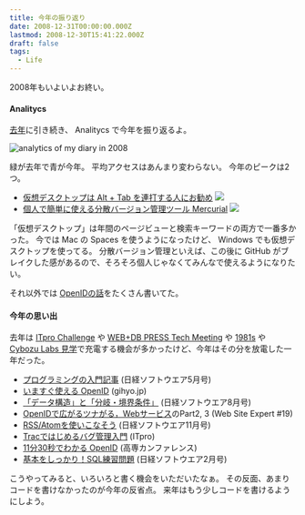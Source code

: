 ```yaml
---
title: 今年の振り返り
date: 2008-12-31T00:00:00.000Z
lastmod: 2008-12-30T15:41:22.000Z
draft: false
tags:
  - Life
---
```


2008年もいよいよお終い。

#### Analitycs

[去年](/posts/20071231/p01)に引き続き、 Analitycs で今年を振り返るよ。

![analytics of my diary in 2008](@/assets/flickr/3150032221.jpg "analytics of my diary in 2008")

緑が去年で青が今年。 平均アクセスはあんまり変わらない。 今年のピークは2つ。

- [仮想デスクトップは Alt + Tab を連打する人にお勧め](/posts/20080101/p01) ![](http://b.hatena.ne.jp/entry/image/http://www.machu.jp/diary/20080101.html%23p01)
- [個人で簡単に使える分散バージョン管理ツール Mercurial](/posts/20080311/p01) ![](http://b.hatena.ne.jp/entry/image/http://www.machu.jp/diary/20080311.html%23p01)

「仮想デスクトップ」は年間のページビューと検索キーワードの両方で一番多かった。 今では Mac の Spaces を使うようになったけど、 Windows でも仮想デスクトップを使ってる。 分散バージョン管理といえば、この後に GitHub がブレイクした感があるので、そろそろ個人じゃなくてみんなで使えるようになりたい。

それ以外では [OpenIDの話](http://www.machu.jp/diary/?category=OpenID;year=2008)をたくさん書いてた。

#### 今年の思い出

去年は [ITpro Challenge](/posts/20070907/p01) や [WEB+DB PRESS Tech Meeting](/posts/20071209/p01) や [1981s](/posts/20071221/p01) や [Cybozu Labs 見学](/posts/20071227/p01)で充電する機会が多かったけど、今年はその分を放電した一年だった。

- [プログラミングの入門記事](/posts/20080323/p01) (日経ソフトウエア5月号)
- [いますぐ使える OpenID](/posts/20080415/p01) (gihyo.jp)
- [「データ構造」と「分岐・境界条件」](/posts/20080624/p01) (日経ソフトウエア8月号)
- [OpenIDで広がるツナがる，Webサービス](http://gihyo.jp/magazine/WSE/archive/2008/vol19)のPart2, 3 (Web Site Expert #19)
- [RSS/Atomを使いこなそう](http://itpro.nikkeibp.co.jp/article/MAG/20080922/315230/) (日経ソフトウエア11月号)
- [Tracではじめるバグ管理入門](/posts/20081008/p01) (ITpro)
- [11分30秒でわかる OpenID](/posts/20081206/p01) (高専カンファレンス)
- [基本をしっかり！SQL練習問題](/posts/20081224/p01) (日経ソフトウエア2月号)

こうやってみると、いろいろと書く機会をいただいたなぁ。 その反面、あまりコードを書けなかったのが今年の反省点。 来年はもう少しコードを書けるようにしよう。
